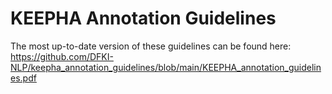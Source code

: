 # KEEPHA Annotation Guidelines

The most up-to-date version of these guidelines can be found here: https://github.com/DFKI-NLP/keepha_annotation_guidelines/blob/main/KEEPHA_annotation_guidelines.pdf
